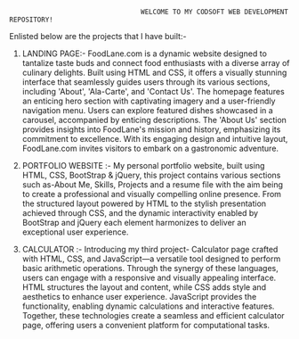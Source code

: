                                     WELCOME TO MY CODSOFT WEB DEVELOPMENT REPOSITORY!
                                     
Enlisted below are the projects that I have built:-

1. LANDING PAGE:-
FoodLane.com is a dynamic website designed to tantalize taste buds and connect food enthusiasts with a diverse array of culinary delights. Built using HTML and CSS, it offers a visually stunning interface that seamlessly guides users through its various sections, including 'About', 'Ala-Carte', and 'Contact Us'. The homepage features an enticing hero section with captivating imagery and a user-friendly navigation menu. Users can explore featured dishes showcased in a carousel, accompanied by enticing descriptions. The 'About Us' section provides insights into FoodLane's mission and history, emphasizing its commitment to excellence. With its engaging design and intuitive layout, FoodLane.com invites visitors to embark on a gastronomic adventure.

 3. PORTFOLIO WEBSITE :-
My personal portfolio website, built using HTML, CSS, BootStrap & jQuery, this project contains various sections such as-About Me, Skills, Projects and a resume file with the aim being to create a professional and visually compelling online presence.
From the structured layout powered by HTML to the stylish presentation achieved through CSS, and the dynamic interactivity enabled by BootStrap and jQuery each element harmonizes to deliver an exceptional user experience.

4. CALCULATOR :-
Introducing my third project- Calculator page crafted with HTML, CSS, and JavaScript—a versatile tool designed to perform basic arithmetic operations. Through the synergy of these languages, users can engage with a responsive and visually appealing interface. HTML structures the layout and content, while CSS adds style and aesthetics to enhance user experience. JavaScript provides the functionality, enabling dynamic calculations and interactive features. Together, these technologies create a seamless and efficient calculator page, offering users a convenient platform for computational tasks.





